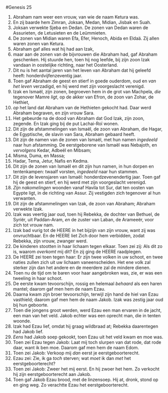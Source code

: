 #Genesis 25
1. Abraham nam weer een vrouw, van wie de naam Ketura was.
2. En zij baarde hem Zimran, Joksan, Medan, Midian, Jisbak en Suah.
3. Joksan verwekte Sjeba en Dedan. De zonen van Dedan waren de Assurieten, de Letusieten en de Leümmieten.
4. De zonen van Midian waren Efa, Efer, Henoch, Abida en Eldaä. Zij allen waren zonen van Ketura.
5. Abraham gaf alles wat hij had aan Izak,
6. maar aan de zonen van de bijvrouwen die Abraham had, gaf Abraham geschenken. Hij stuurde hen, toen hij nog leefde, bij zijn zoon Izak vandaan in oostelijke richting, naar het Oosterland.
7. Dit nu is het aantal jaren van het leven van Abraham dat hij geleefd heeft: honderdvijfenzeventig jaar.
8. Toen gaf Abraham de geest en stierf in goede ouderdom, oud en *van het leven* verzadigd, en hij werd met zijn voorgeslacht verenigd.
9. Izak en Ismaël, zijn zonen, begroeven hem in de grot van Machpela, *die* tegenover Mamre *ligt*, op de akker van Efron, de zoon van Zohar, de Hethiet,
10. *op* het land dat Abraham van de Hethieten gekocht had. Daar werd Abraham begraven, en zijn vrouw Sara.
11. Het gebeurde na de dood van Abraham dat God Izak, zijn zoon, zegende. En Izak ging bij de put Lachai-Roï wonen.
12. Dit zijn de afstammelingen van Ismaël, de zoon van Abraham, die Hagar, de Egyptische, de slavin van Sara, Abraham gebaard heeft.
13. Dit zijn de namen van de zonen van Ismaël, met hun namen *ingedeeld* naar hun afstamming. De eerstgeborene van Ismaël was Nebajoth, en *vervolgens* Kedar, Adbeël en Mibsam;
14. Misma, Duma, en Massa;
15. Hadar, Tema, Jetur, Nafis en Kedma.
16. Dit zijn de zonen van Ismaël en dit zijn hun namen, in hun dorpen en tentenkampen: twaalf vorsten, *ingedeeld* naar hun stammen.
17. Dit zijn de levensjaren van Ismaël: honderdzevenendertig jaar. Toen gaf hij de geest en stierf, en hij werd met zijn voorgeslacht verenigd.
18. *Zijn nakomelingen* woonden vanaf Havila tot Sur, dat ten oosten van Egypte ligt, in de richting van Assur. Zij vestigden zich tegenover al hun verwanten.
19. Dit zijn de afstammelingen van Izak, de zoon van Abraham; Abraham verwekte Izak.
20. Izak was veertig jaar oud, toen hij Rebekka, de dochter van Bethuel, de Syriër, uit Paddan-Aram, *en* de zuster van Laban, de Arameeër, voor zich tot vrouw nam.
21. Izak bad vurig tot de HEERE in het bijzijn van zijn vrouw, want zij was onvruchtbaar. En de HEERE liet Zich door hem verbidden, zodat Rebekka, zijn vrouw, zwanger werd.
22. De kinderen stootten in haar lichaam tegen elkaar. Toen zei zij: Als dit zo is, waarom *overkomt* mij dit? En zij ging de HEERE raadplegen.
23. De HEERE zei toen tegen haar: Er zijn twee volken in uw schoot, en twee naties zullen zich uit uw lichaam vaneenscheiden. Het ene volk zal sterker zijn dan het andere en de meerdere zal de mindere dienen.
24. Toen nu de tijd om te baren voor haar aangebroken was, zie, er was een tweeling in haar schoot.
25. De eerste kwam tevoorschijn, rossig en helemaal *behaard* als een haren mantel; daarom gaf men hem de naam Ezau.
26. Daarna kwam zijn broer tevoorschijn, terwijl zijn hand de hiel van Ezau vasthield; daarom gaf men hem de naam Jakob. Izak was zestig jaar oud bij hun geboorte.
27. Toen die jongens groot werden, werd Ezau een man ervaren in de jacht, een man van het veld. Jakob echter was een oprecht man, die in tenten woonde.
28. Izak had Ezau lief, omdat hij graag wildbraad at; Rebekka daarentegen had Jakob lief.
29. *Eens* had Jakob soep gekookt, toen Ezau uit het veld kwam en moe was.
30. Toen zei Ezau tegen Jakob: Laat mij toch slurpen van dat rode, dat rode daar, want ik ben moe. Daarom gaf men hem de naam Edom.
31. Toen zei Jakob: Verkoop mij *dan* eerst je eerstgeboorterecht.
32. Ezau zei: Zie, ik ga *toch* sterven; wat *moet* ik dan *met* het eerstgeboorterecht?
33. Toen zei Jakob: Zweer het mij eerst. En hij zwoer het hem. Zo verkocht hij zijn eerstgeboorterecht aan Jakob.
34. Toen gaf Jakob Ezau brood, met de linzensoep. Hij at, dronk, stond op en ging weg. Zo verachtte Ezau het eerstgeboorterecht.
